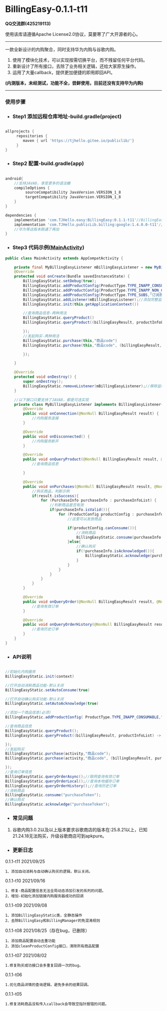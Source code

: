 # BillingEasy-0.1.1-t11

**QQ交流群(425219113)**

使用该库请遵循Apache License2.0协议，莫要寒了广大开源者的心。

---

一款全新设计的内购聚合，同时支持华为内购与谷歌内购。

1. 使用了模块化技术，可以实现按需切换平台，而不残留任何平台代码。
2. 重新设计了所有接口，去除了业务相关逻辑，还给大家原生操作。
3. 运用了大量callback，提供更加便捷的即用即回API。

**(内测版本，未经测试，功能不全，尝鲜使用，目前还没有支持华为内购)**

---

### 使用步骤
- ### Step1 添加远程仓库地址-build.gradle(project)
```groovy

allprojects {
     repositories {
        maven { url 'https://tjhello.gitee.io/publiclib/'}
     }
}

```

- ### Step2 配置-build.gradle(app)

```groovy

android{
    //支持JAVA8，享受更多的语法糖
    compileOptions {
         sourceCompatibility JavaVersion.VERSION_1_8
         targetCompatibility JavaVersion.VERSION_1_8
    }
}

dependencies {
    implementation 'com.TJHello.easy:BillingEasy:0.1.1-t11'//BillingEasy
    implementation 'com.TJHello.publicLib.billing:google:1.4.0.0-t11'//Google内购
    //华为等这版本跑通了再加
}

```

- ### Step3 代码示例([MainActivity](https://gitee.com/TJHello/BillingEasy/blob/master/app/src/main/java/com/tjhello/app/easy/billing/v2/MainActivity.java))
```java
public class MainActivity extends AppCompatActivity {

    private final MyBillingEasyListener mBillingEasyListener = new MyBillingEasyListener();
    @Override
    protected void onCreate(Bundle savedInstanceState) {
        BillingEasyStatic.setDebug(true);
        BillingEasyStatic.addProductConfig(ProductType.TYPE_INAPP_CONSUMABLE,"可消耗商品code","可消耗商品code");
        BillingEasyStatic.addProductConfig(ProductType.TYPE_INAPP_NON_CONSUMABLE,"非消耗商品code","非消耗商品code");
        BillingEasyStatic.addProductConfig(ProductType.TYPE_SUBS,"订阅商品code","订阅商品code");
        BillingEasyStatic.addListener(mBillingEasyListener);//添加完整监听器
        BillingEasyStatic.init(this.getApplicationContext())

        //查询商品信息-两种用法
        BillingEasyStatic.queryProduct()
        BillingEasyStatic.queryProduct((billingEasyResult, productInfoList) -> {

        });
        //发起购买-两种用法
        BillingEasyStatic.purchase(this,"商品code")
        BillingEasyStatic.purchase(this,"商品code", (billingEasyResult, purchaseInfoList) -> {

        });

    }

    @Override
    protected void onDestroy() {
        super.onDestroy();
        BillingEasyStatic.removeListener(mBillingEasyListener);//移除监听器，防止内存泄漏
    }

    //以下接口只要支持了JAVA8，都是可选实现
    private class MyBillingEasyListener implements BillingEasyListener{
        @Override
        public void onConnection(@NonNull BillingEasyResult result) {
            //内购服务连接
        }

        @Override
        public void onDisconnected() {
            //内购服务断开
        }

        @Override
        public void onQueryProduct(@NonNull BillingEasyResult result, @NonNull List<ProductInfo> productInfoList) {
            //查询商品信息

        }

        @Override
        public void onPurchases(@NonNull BillingEasyResult result, @NonNull List<PurchaseInfo> purchaseInfoList) {
            //购买商品，判断示例
            if(result.isSuccess){
                for (PurchaseInfo purchaseInfo : purchaseInfoList) {
                    //判断商品是否有效
                    if(purchaseInfo.isValid()){
                        for (ProductConfig productConfig : purchaseInfo.getProductList()) {
                            //这里可以发放商品

                            if(productConfig.canConsume()){
                                //消耗商品
                                BillingEasyStatic.consume(purchaseInfo.getPurchaseToken());
                            }else{
                                //确认购买
                                if(!purchaseInfo.isAcknowledged()){
                                    BillingEasyStatic.acknowledge(purchaseInfo.getPurchaseToken());
                                }
                            }
                        }
                    }
                }
            }
        }

        @Override
        public void onQueryOrder(@NonNull BillingEasyResult result, @NonNull List<PurchaseInfo> purchaseInfoList) {
            //查询有效订单
        }

        @Override
        public void onQueryOrderHistory(@NonNull BillingEasyResult result, @NonNull List<PurchaseHistoryInfo> purchaseInfoList) {
            //查询历史订单
        }
    }
}
```

- ### API说明

```java

//初始化内购服务
BillingEasyStatic.init(context)

//打开自动消耗商品功能-默认关闭
BillingEasyStatic.setAutoConsume(true)

//打开自动确认购买功能-默认关闭
BillingEasyStatic.setAutoAcknowledge(true)

//添加一个商品信息(必须)
BillingEasyStatic.addProductConfig( ProductType.TYPE_INAPP_CONSUMABLE,"商品code","商品code");

//查询商品信息
BillingEasyStatic.queryProduct();
BillingEasyStatic.queryProduct((billingEasyResult, productInfoList) -> {

});
//发起购买
BillingEasyStatic.purchase(activity,"商品code");
BillingEasyStatic.purchase(activity,"商品code", (billingEasyResult, purchaseInfoList) -> {

});
//查询订单信息
BillingEasyStatic.queryOrderAsync();//联网查询有效订单
BillingEasyStatic.queryOrderLocal();//查询本地缓存订单
BillingEasyStatic.queryOrderHistory();//查询历史订单
//消耗商品
BillingEasyStatic.consume("purchaseToken");
//确认购买
BillingEasyStatic.acknowledge("purchaseToken");

```

- ### 常见问题

1. 谷歌内购3.0.2以及以上版本要求谷歌商店的版本在:25.8.21以上，已知21.24.18无法购买，升级谷歌商店可到apkpure。


- ### 更新日志

0.1.1-t11 2021/09/25
```
1、添加自动消耗与自动确认购买的逻辑，默认关闭。
```

0.1.1-t10 2021/09/16
```
1、修复-商品配置信息无法全局动态添加引发的系列的问题。
2、增加-初始化添加链接内购服务器成功的回调
```

0.1.1-t09 2021/09/08
```
1、添加BillingEasyStatic类，全静态操作
2、去除BillingEasy和BillingManager的免混淆规则
```

0.1.1-t08 2021/08/25（存在bug，已删除）
```
1、添加商品配置自动去重功能
2、添加cleanProductConfig接口，清除所有商品配置
```

0.1.1-t07 2021/08/02
```
1.修复购买成功接口会多重复回调一次的bug。
```


0.1.1-t06
```
1.优化商品详情的查询逻辑，避免多余的结果回调。
```

0.1.1-t05
```
1.修复消耗商品没有传入callback会导致空指针报错的问题。
```




